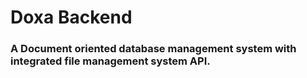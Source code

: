 # Doxa Backend

### A Document oriented database management system with integrated file management system API.
